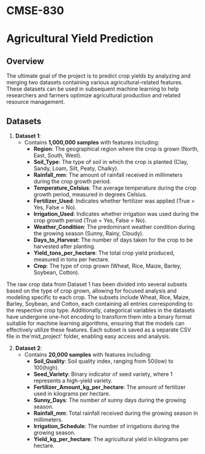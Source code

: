# CMSE-830

# Agricultural Yield Prediction

## Overview
The ultimate goal of the project is to predict crop yields by analyzing and merging two datasets containing various agricultural-related features. These datasets can be used in subsequent machine learning to help researchers and farmers optimize agricultural production and related resource management.

## Datasets
1. **Dataset 1**: 
   - Contains **1,000,000 samples** with features including:
     - **Region**: The geographical region where the crop is grown (North, East, South, West).
     - **Soil_Type**: The type of soil in which the crop is planted (Clay, Sandy, Loam, Silt, Peaty, Chalky).
     - **Rainfall_mm**: The amount of rainfall received in millimeters during the crop growth period.
     - **Temperature_Celsius**: The average temperature during the crop growth period, measured in degrees Celsius.
     - **Fertilizer_Used**: Indicates whether fertilizer was applied (True = Yes, False = No).
     - **Irrigation_Used**: Indicates whether irrigation was used during the crop growth period (True = Yes, False = No).
     - **Weather_Condition**: The predominant weather condition during the growing season (Sunny, Rainy, Cloudy).
     - **Days_to_Harvest**: The number of days taken for the crop to be harvested after planting.
     - **Yield_tons_per_hectare**: The total crop yield produced, measured in tons per hectare.
     - **Crop**: The type of crop grown (Wheat, Rice, Maize, Barley, Soybean, Cotton).

The raw crop data from Dataset 1 has been divided into several subsets based on the type of crop grown, allowing for focused analysis and modeling specific to each crop. The subsets include Wheat, Rice, Maize, Barley, Soybean, and Cotton, each containing all entries corresponding to the respective crop type. Additionally, categorical variables in the datasets have undergone one-hot encoding to transform them into a binary format suitable for machine learning algorithms, ensuring that the models can effectively utilize these features. Each subset is saved as a separate CSV file in the'mid_project' folder, enabling easy access and analysis. 
       
2. **Dataset 2**: 
   - Contains **20,000 samples** with features including:
     - **Soil_Quality**: Soil quality index, ranging from 50(low) to 100(high).
     - **Seed_Variety**: Binary indicator of seed variety, where 1 represents a high-yield variety.
     - **Fertilizer_Amount_kg_per_hectare**: The amount of fertilizer used in kilograms per hectare.
     - **Sunny_Days**: The number of sunny days during the growing season.
     - **Rainfall_mm**: Total rainfall received during the growing season in millimeters.
     - **Irrigation_Schedule**: The number of irrigations during the growing season.
     - **Yield_kg_per_hectare**: The agricultural yield in kilograms per hectare.

